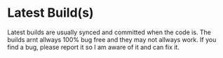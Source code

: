 Latest Build(s)
===============

Latest builds are usually synced and committed when the code is. The builds arnt allways 100% bug free and they may not allways work.
If you find a bug, please report it so I am aware of it and can fix it.
